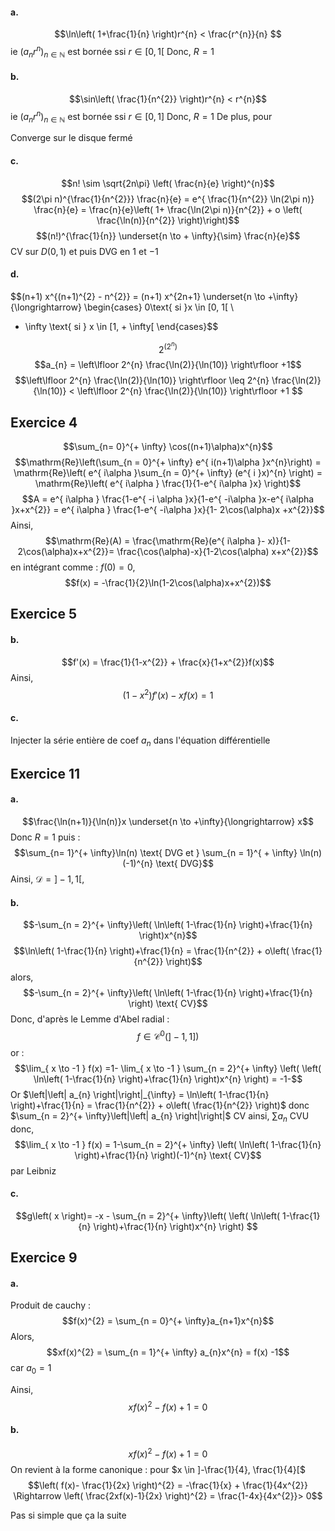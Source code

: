 #### a.
$$\ln\left( 1+\frac{1}{n} \right)r^{n} < \frac{r^{n}}{n} $$
ie $(a_{n}r^{n})_{n \in \mathbb{N}}$ est bornée ssi $r \in [0, 1[$
Donc, $R = 1$



#### b.
$$\sin\left( \frac{1}{n^{2}} \right)r^{n} < r^{n}$$
ie $(a_{n}r^{n})_{n \in \mathbb{N}}$ est bornée ssi $r \in [0, 1]$
Donc, $R = 1$
De plus, pour

Converge sur le disque fermé

#### c.
$$n! \sim \sqrt{2n\pi} \left( \frac{n}{e} \right)^{n}$$
$$(2\pi n)^{\frac{1}{n^{2}}} \frac{n}{e} = e^{ \frac{1}{n^{2}} \ln(2\pi n)} \frac{n}{e} = \frac{n}{e}\left( 1+ \frac{\ln(2\pi n)}{n^{2}} + o \left( \frac{\ln(n)}{n^{2}} \right)\right)$$
$$(n!)^{\frac{1}{n}} \underset{n \to + \infty}{\sim} \frac{n}{e}$$
CV sur $D(0, 1)$
et puis DVG en $1$ et $-1$

#### d.
$$(n+1) x^{(n+1)^{2} - n^{2}} = (n+1) x^{2n+1} \underset{n \to +\infty}{\longrightarrow} \begin{cases}
0\text{ si }x \in [0, 1[ \\
+ \infty \text{ si } x \in [1, + \infty[ 
\end{cases}$$

$$2^{(2^{n})}$$
$$a_{n} = \left\lfloor 2^{n} \frac{\ln(2)}{\ln(10)} \right\rfloor +1$$
$$\left\lfloor 2^{n} \frac{\ln(2)}{\ln(10)} \right\rfloor \leq 2^{n} \frac{\ln(2)}{\ln(10)} < \left\lfloor 2^{n} \frac{\ln(2)}{\ln(10)} \right\rfloor +1 $$



## Exercice 4
$$\sum_{n= 0}^{+ \infty} \cos((n+1)\alpha)x^{n}$$
$$\mathrm{Re}\left(\sum_{n = 0}^{+ \infty} e^{ i(n+1)\alpha }x^{n}\right) = \mathrm{Re}\left( e^{ i\alpha }\sum_{n = 0}^{+ \infty} (e^{ i }x)^{n} \right) = \mathrm{Re}\left( e^{ i\alpha } \frac{1}{1-e^{ i\alpha }x} \right)$$
$$A = e^{ i\alpha } \frac{1-e^{ -i \alpha }x}{1-e^{ -i\alpha }x-e^{ i\alpha }x+x^{2}} = e^{ i\alpha } \frac{1-e^{ -i\alpha }x}{1- 2\cos(\alpha)x +x^{2}}$$
Ainsi, 
$$\mathrm{Re}(A) = \frac{\mathrm{Re}(e^{ i\alpha }- x)}{1-2\cos(\alpha)x+x^{2}}= \frac{\cos(\alpha)-x}{1-2\cos(\alpha) x+x^{2}}$$
en intégrant comme : $f(0) = 0$, 
$$f(x) = -\frac{1}{2}\ln(1-2\cos(\alpha)x+x^{2})$$

## Exercice 5
#### b.
$$f'(x) = \frac{1}{1-x^{2}} + \frac{x}{1+x^{2}}f(x)$$
Ainsi, 
$$(1-x^{2})f'(x) - xf(x) = 1$$
#### c.
Injecter la série entière de coef $a_{n}$ dans l'équation différentielle



## Exercice 11
#### a.
$$\frac{\ln(n+1)}{\ln(n)}x \underset{n \to +\infty}{\longrightarrow} x$$
Donc $R = 1$ puis : 
$$\sum_{n= 1}^{+ \infty}\ln(n)  \text{ DVG et } \sum_{n = 1}^{ + \infty} \ln(n)(-1)^{n} \text{ DVG}$$
Ainsi, $\mathcal{D} = ]-1, 1[$, 

#### b.
$$-\sum_{n = 2}^{+ \infty}\left( \ln\left( 1-\frac{1}{n} \right)+\frac{1}{n} \right)x^{n}$$
$$\ln\left( 1-\frac{1}{n} \right)+\frac{1}{n} = \frac{1}{n^{2}} + o\left( \frac{1}{n^{2}} \right)$$
alors, 
$$-\sum_{n = 2}^{+ \infty}\left( \ln\left( 1-\frac{1}{n} \right)+\frac{1}{n} \right) \text{ CV}$$
Donc, d'après le Lemme d'Abel radial : 
$$f \in \mathcal{C}^{0}(]-1, 1])$$
or : 
$$\lim_{ x \to -1 } f(x) =1- \lim_{ x \to -1 } \sum_{n = 2}^{+ \infty} \left( \left( \ln\left( 1-\frac{1}{n} \right)+\frac{1}{n}  \right)x^{n} \right) = -1-$$
Or $\left|\left| a_{n} \right|\right|_{\infty} = \ln\left( 1-\frac{1}{n} \right)+\frac{1}{n} = \frac{1}{n^{2}} + o\left( \frac{1}{n^{2}} \right)$ donc $\sum_{n = 2}^{+ \infty}\left|\left| a_{n} \right|\right|$ CV ainsi, $\sum a_{n}$ CVU donc, 
$$\lim_{ x \to -1 } f(x) = 1-\sum_{n = 2}^{+ \infty} \left( \ln\left( 1-\frac{1}{n} \right)+\frac{1}{n} \right)(-1)^{n} \text{ CV}$$
par Leibniz

#### c.
$$g\left( x  \right)= -x - \sum_{n = 2}^{+ \infty}\left( \left( \ln\left( 1-\frac{1}{n} \right)+\frac{1}{n} \right)x^{n} \right) $$


## Exercice 9
#### a.
Produit de cauchy : 
$$f(x)^{2} = \sum_{n = 0}^{+ \infty}a_{n+1}x^{n}$$
Alors, 
$$xf(x)^{2} = \sum_{n = 1}^{+ \infty} a_{n}x^{n}  = f(x) -1$$
car $a_{0}=1$

Ainsi, 
$$xf(x)^{2} - f(x) +1 = 0$$

#### b.
$$xf(x)^{2} -f(x) +1 = 0$$
On revient à la forme canonique : pour $x \in ]-\frac{1}{4}, \frac{1}{4}[$
$$\left( f(x)- \frac{1}{2x} \right)^{2} = -\frac{1}{x} + \frac{1}{4x^{2}} \Rightarrow \left( \frac{2xf(x)-1}{2x} \right)^{2} = \frac{1-4x}{4x^{2}}> 0$$

Pas si simple que ça la suite
